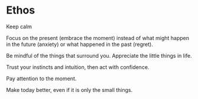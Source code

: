 # Ethos

Keep calm

Focus on the present (embrace the moment) instead of what might happen in the future (anxiety) or what happened in the past (regret).

Be mindful of the things that surround you. Appreciate the little things in life.

Trust your instincts and intuition, then act with confidence.

Pay attention to the moment.

Make today better, even if it is only the small things.
